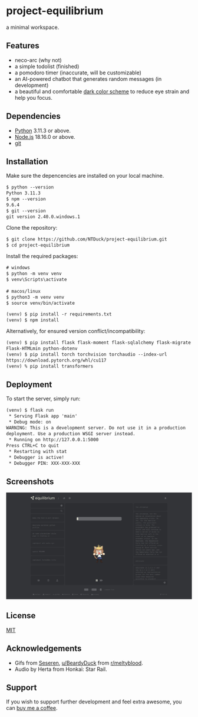 
# project-equilibrium

a minimal workspace.
## Features

- neco-arc (why not)
- a simple todolist (finished)
- a pomodoro timer (inaccurate, will be customizable)
- an AI-powered chatbot that generates random messages (in development)
- a beautiful and comfortable [dark color scheme](https://github.com/monkeytypegame/monkeytype/blob/16c956c62c241deb9c3ffd0f3b3647625df4156e/frontend/static/themes/serika_dark.css) to reduce eye strain and help you focus.
## Dependencies

- [Python](https://www.python.org/downloads/) 3.11.3 or above.
- [Node.js](https://nodejs.org/en/download) 18.16.0 or above.
- [git](https://git-scm.com/downloads)
## Installation

Make sure the depencencies are installed on your local machine.
```
$ python --version
Python 3.11.3
$ npm --version
9.6.4
$ git --version
git version 2.40.0.windows.1
```
Clone the repository:
```
$ git clone https://github.com/NTDuck/project-equilibrium.git
$ cd project-equilibrium
```
Install the required packages:
```
# windows
$ python -m venv venv
$ venv\Scripts\activate

# macos/linux
$ python3 -m venv venv
$ source venv/bin/activate
```
```
(venv) $ pip install -r requirements.txt
(venv) $ npm install
```
Alternatively, for ensured version conflict/incompatibility:
```
(venv) $ pip install flask flask-moment flask-sqlalchemy flask-migrate Flask-HTMLmin python-dotenv
(venv) $ pip install torch torchvision torchaudio --index-url https://download.pytorch.org/whl/cu117
(venv) % pip install transformers
```

## Deployment

To start the server, simply run:
```
(venv) $ flask run
 * Serving Flask app 'main'
 * Debug mode: on
WARNING: This is a development server. Do not use it in a production deployment. Use a production WSGI server instead.
 * Running on http://127.0.0.1:5000
Press CTRL+C to quit
 * Restarting with stat
 * Debugger is active!
 * Debugger PIN: XXX-XXX-XXX
```

## Screenshots

![](/app/static/images/.github/screenshot.jpeg)
## License

[MIT](LICENSE)


## Acknowledgements

- Gifs from [Seseren](https://www.pixiv.net/en/users/16274829), [u/BeardyDuck](https://www.reddit.com/user/BeardyDuck/) from [r/meltyblood](https://www.reddit.com/r/meltyblood/comments/wtpt66/neco_arc_pngs_are_available_so_i_made_some_select/).
- Audio by Herta from Honkai: Star Rail.


## Support

If you wish to support further development and feel extra awesome, you can [buy me a coffee](https://www.buymeacoffee.com/ntduck).

